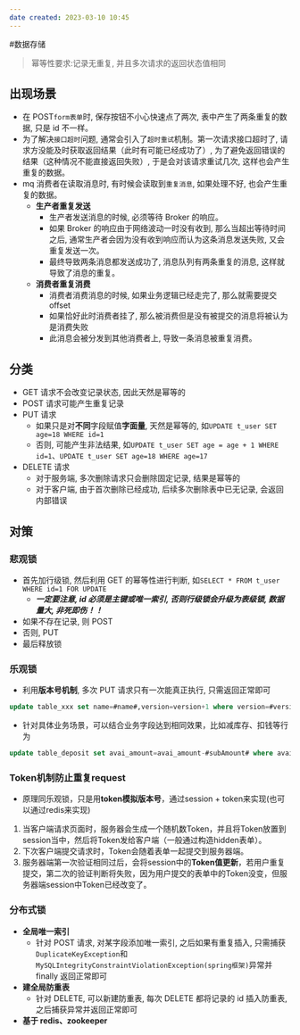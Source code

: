 ```yaml
---
date created: 2023-03-10 10:45
---
```


#数据存储

> 幂等性要求:记录无重复, 并且多次请求的返回状态值相同

## 出现场景

- 在 POST`form表单`时, 保存按钮不小心快速点了两次, 表中产生了两条重复的数据, 只是 id 不一样。
- 为了解决`接口超时`问题, 通常会引入了`超时重试`机制。第一次请求接口超时了, 请求方没能及时获取返回结果（此时有可能已经成功了）, 为了避免返回错误的结果（这种情况不能直接返回失败）, 于是会对该请求重试几次, 这样也会产生重复的数据。
- mq 消费者在读取消息时, 有时候会读取到`重复消息`, 如果处理不好, 也会产生重复的数据。
  - **生产者重复发送**
    - 生产者发送消息的时候, 必须等待 Broker 的响应。
    - 如果 Broker 的响应由于网络波动一时没有收到, 那么当超出等待时间之后, 通常生产者会因为没有收到响应而认为这条消息发送失败, 又会重复发送一次。
    - 最终导致两条消息都发送成功了, 消息队列有两条重复的消息, 这样就导致了消息的重复。
  - **消费者重复消费**
    - 消费者消费消息的时候, 如果业务逻辑已经走完了, 那么就需要提交 offset
    - 如果恰好此时消费者挂了, 那么被消费但是没有被提交的消息将被认为是消费失败
    - 此消息会被分发到其他消费者上, 导致一条消息被重复消费。

## 分类

- GET 请求不会改变记录状态, 因此天然是幂等的
- POST 请求可能产生重复记录
- PUT 请求
  - 如果只是对**不同**字段赋值**字面量**, 天然是幂等的, 如`UPDATE t_user SET age=18 WHERE id=1`
  - 否则, 可能产生非法结果, 如`UPDATE t_user SET age = age + 1 WHERE id=1`、`UPDATE t_user SET age=18 WHERE age=17`
- DELETE 请求
  - 对于服务端, 多次删除请求只会删除固定记录, 结果是幂等的
  - 对于客户端, 由于首次删除已经成功, 后续多次删除表中已无记录, 会返回内部错误

## 对策

### 悲观锁
  - 首先加行级锁, 然后利用 GET 的幂等性进行判断, 如`SELECT * FROM t_user WHERE id=1 FOR UPDATE`
    - _**一定要注意, id 必须是主键或唯一索引, 否则行级锁会升级为表级锁, 数据量大, 非死即伤！！**_
  - 如果不存在记录, 则 POST
  - 否则, PUT
  - 最后释放锁

### 乐观锁
  - 利用**版本号机制**, 多次 PUT 请求只有一次能真正执行, 只需返回正常即可
```sql
update table_xxx set name=#name#,version=version+1 where version=#version#
```
  - 针对具体业务场景，可以结合业务字段达到相同效果，比如减库存、扣钱等行为
```sql
update table_deposit set avai_amount=avai_amount-#subAmount# where avai_amount-#subAmount# >= 0
```

### Token机制防止重复request
- 原理同乐观锁，只是用**token模拟版本号**，通过session + token来实现(也可以通过redis来实现)
1. 当客户端请求页面时，服务器会生成一个随机数Token，并且将Token放置到session当中，然后将Token发给客户端（一般通过构造hidden表单）。  
2. 下次客户端提交请求时，Token会随着表单一起提交到服务器端。
3. 服务器端第一次验证相同过后，会将session中的**Token值更新**，若用户重复提交，第二次的验证判断将失败，因为用户提交的表单中的Token没变，但服务器端session中Token已经改变了。

### 分布式锁
  - **全局唯一索引**
    - 针对 POST 请求, 对某字段添加唯一索引, 之后如果有重复插入, 只需捕获`DuplicateKeyException`和`MySQLIntegrityConstraintViolationException(spring框架)`异常并 finally 返回正常即可
  - **建全局防重表**
    - 针对 DELETE, 可以新建防重表, 每次 DELETE 都将记录的 id 插入防重表, 之后捕获异常并返回正常即可
  - **基于 redis、zookeeper**
